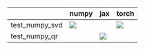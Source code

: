 |                | numpy                                                                                                                                                                              | jax                                                                                                                                                                                    | torch                                                                                                                                                                              |
|:---------------|:-----------------------------------------------------------------------------------------------------------------------------------------------------------------------------------|:---------------------------------------------------------------------------------------------------------------------------------------------------------------------------------------|:-----------------------------------------------------------------------------------------------------------------------------------------------------------------------------------|
| test_numpy_svd | <a href="https://github.com/unifyai/ivy/actions/runs/3709219182/jobs/6287613466" rel="noopener noreferrer" target="_blank"><img src=https://img.shields.io/badge/-failure-red></a> |                                                                                                                                                                                        | <a href="https://github.com/unifyai/ivy/actions/runs/3743201817/jobs/6355086424" rel="noopener noreferrer" target="_blank"><img src=https://img.shields.io/badge/-failure-red></a> |
| test_numpy_qr  |                                                                                                                                                                                    | <a href="https://github.com/unifyai/ivy/actions/runs/3727915772/jobs/6322480298" rel="noopener noreferrer" target="_blank"><img src=https://img.shields.io/badge/-success-success></a> |                                                                                                                                                                                    |